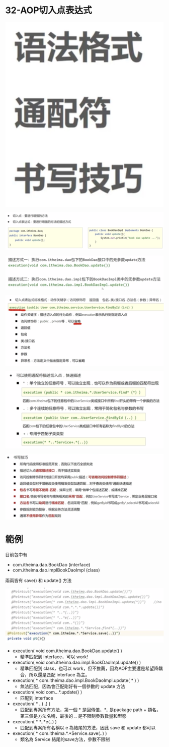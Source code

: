 # 32-AOP切入点表达式

![](../img/20230503081305.png)




![](../img/20230503102513.png)

![](../img/20230503102616.png)

![](../img/20230503102445.png)

![](../img/20230503102424.png)

![](../img/20230503093657.png)

# 範例

目前包中有
- com.itheima.dao.BookDao (interface)
- com.itheima.dao.implBookDaoImpl (class)

兩兩皆有 save() 和 update() 方法

![](../img/20230503110306.png)

- execution( void com.itheima.dao.BookDao.update() )
  - 精準匹配到 interface，可以 work!
- execution( void com.itheima.dao.impl.BookDaoImpl.update() )
  - 精準匹配到 class，也可以 work，但不推薦，因為AOP主要還是希望降耦合，所以還是匹配 interface 為主。
- execution( * com.itheima.dao.impl.BookDaoImpl.update( * ) )
  - 無法匹配，因為會匹配剛好有一個參數的 update 方法
- execution( void com.*.*.*.update() )
  - 匹配到 interface
- execution( * *..*(..) )
  - 匹配到專案所有方法，第一個 * 是回傳值，*.. 是package path + 類名，第三個是方法名稱，最後的 .. 是不限制參數數量和型態 
- execution( * *..*e(..) )
  - 匹配到專案所有名稱以 e 為結尾的方法，因此 save 和 update 都可以
- execution( * com.itheima.*.*Service.save(..) )
  - 類名為 Service 結尾的save方法，參數不限制


